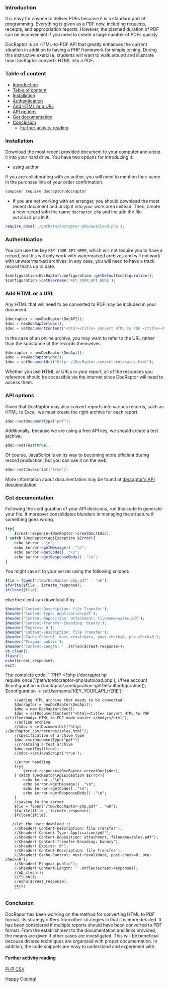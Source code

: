 ### Introduction
It is easy for anyone to deliver PDFs because it is a standard part of programming. Everything is given as a PDF now, including requests, receipts, and appropriation reports. However, the planned duration of PDF can be inconvenient if you need to create a large number of PDFs quickly.

DocRaptor is an HTML-to-PDF API that greatly enhances the current situation in addition to having a PHP framework for simple joining. During this instructive exercise, students will want to walk around and illustrate how DocRaptor converts HTML into a PDF.

### Table of content
- [Introduction](#introduction)
- [Table of content](#table-of-content)
- [Installation](#installation)
- [Authentication](#authentication)
- [Add HTML or a URL](#add-html-or-a-url)
- [API options](#api-options)
- [Get documentation](#get-documentation)
- [Conclusion](#conclusion)
  - [Further activity reading](#further-activity-reading)
  
### Installation
Download the most recent provided document to your computer and unzip it into your hard drive. You have two options for introducing it:

- using author 

If you are collaborating with an author, you will need to mention their name in the purchase line of your order confirmation.
```javascript
composer require docraptor/docraptor
```
- If you are not working with an arranger, you should download the most recent document and unzip it into your work area instead. Then, create a new record with the name `docraptor.php` and include the file `autoload.php` in it.

```javascript
require_once('./path/to/docraptor-php/autoload.php');
```
### Authentication
You can use the key `KEY YOUR API HERE`, which will not require you to have a record, but this will only work with watermarked archives and will not work with unwatermarked archives. In any case, you will need to have a track record that's up to date.

```javascript
$configuration=DocRaptor\configuration::getDefaultconfiguration();
$configuration->setUsername('KEY_YOUR_API_HERE');
```

### Add HTML or a URL
Any HTML that will need to be converted to PDF may be included in your document.

```javascript
$docraptor = newDocRaptor\DocAPI();
$doc = newDocRaptor\doc();
$doc = setDocumentContent("<html><title> convert HTML to PDF </title><body> HTML to PDF made easier </body></html");
```

In the case of an online archive, you may want to refer to the URL rather than the substance of the records themselves.

```javascript
$docraptor = newDocRaptor\DocApi();
$doc = newDocRaptor\doc();
$doc = setDocumentUrl("http: //DocRaptor.com/returns/sales.html");
```

Whether you use HTML or URLs in your report, all of the resources you reference should be accessible via the internet since DocRaptor will need to access them.

### API options
Given that DocRaptor may also convert reports into various records, such as HTML to Excel, we must create the right archive for each report.

```javascript
$doc->setDocumentType("pdf");
```
Additionally, because we are using a free API key, we should create a test archive:

```javascript
$doc->setTest(true);
```

Of course, JavaScript is on its way to becoming more efficient during record production, but you can use it on the web.

```javascript
$doc->setJavaScript('true');
```

More information about documentation may be found at [docraptor's API documentation](https://docraptor.com/documentation/api)

### Get documentation
Following the configuration of your API decisions, run this code to generate your file. It moreover consolidates blunders in managing the structure if something goes wrong.

```javascript
try{
    $creat-response=$DocRaptor->creatDoc($doc);
} catch (DocRaptor\ApiException $Error){
    echo $error ."\n";
    echo $error->getMessage() ."\n";
    echo $error->getCode() ."\n";
    echo $error->getResponseBody() ."\n";
}
```

You might save it to your server using the following snippet:

```javascript
$fie = fopen("/tmp/DocRaptor-php.pdf" , "wb");
$fwrite($file , $create_response);
$fclose($file);
```

else the client can download it by

```javascript
$header('Content-Description: file Transfer');
$header('Content-Type: Application/pdf');
$header('Content-Deposition: attachment; filename=sales.pdf');
$header('Content-Transfer-Encoding: binary');
$header('Expires: 0');
$header('Content-Description: file Transfer');
$header('Cache-Control: must-revalidate, post-check=0, pre-check=0');
$header('Pragma: public');
$header('Content-Length: ' .strlen($creat-response));
ob_clean();
flush();
echo($creat_response);
exit;
```

The complete code:
    ```PHP
    <?php
        //docraptor.hp
        require_once('/path/to/docraptor-php/autoload.php');
        //free account
        $configuration = DocRaptor\configuration::getDefaultonfiguration();
        $configuration -> setUsername('KEY_YOUR_API_HERE');
        
        //adding HTML archive that needs to be converted
        $docraptor = newDocRaptor\DocApi();
        $doc = new DocRaptor\doc();
        $doc = setDocumentContent("<html><title> convert HTML to PDF </title><body> HTML to PDF made easier </body></html");
        //online archive
        //$doc = setDocumentUrl("http: //DocRaptor.com/returns/sales.html"); 
        //specification of archive type
        $doc->setDocumentType("pdf"); 
        //creataing a test archive
        $doc->setTest(true);  
        //$doc->setJavaScript('true');
        
        //error handling
        try{
            $creat-response=$DocRaptor->creatDoc($doc);
        } catch (DocRaptor\ApiException $Error){
            echo $error ."\n";
            echo $error->getMessage() ."\n";
            echo $error->getCode() ."\n";
            echo $error->getResponseBody() ."\n";
        }
        //saving to the server
        $fie = fopen("/tmp/DocRaptor-php.pdf" , "wb");
        $fwrite($file , $create_response);
        $fclose($file);
        
       //let the user download it
        //$header('Content-Description: file Transfer');
        //$header('Content-Type: Application/pdf');
        //$header('Content-Deposition: attachment; filename=sales.pdf');
        //$header('Content-Transfer-Encoding: binary');
        //$header('Expires: 0');
        //$header('Content-Description: file Transfer');
        //$header('Cache-Control: must-revalidate, post-check=0, pre-check=0');
        //$header('Pragma: public');
        //$header('Content-Length: ' .strlen($creat-response));
        //ob_clean();
        //flush();
        //echo($creat_response);
        exit;
        ```
        
### Conclusion
DocRapor has been working on the method for converting HTML to PDF format. Its strategy differs from other strategies in that it is more detailed. It has been considered if multiple reports should have been converted to PDF format. From the establishment to the documentation and links provided, the means are given if other cases are investigated.
This will be beneficial because diverse techniques are organized with proper documentation. In addition, the code snippets are easy to understand and experiment with.

#### Further activity reading
[PHP CSV](https://www.phptutorial.net/php-tutorial/php-csv/)

Happy Coding!
